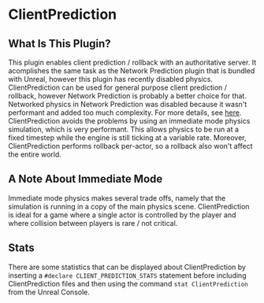 # ClientPrediction

## What Is This Plugin?
This plugin enables client prediction / rollback with an authoritative server. 
It acomplishes the same task as the Network Prediction plugin that is bundled with Unreal, however this plugin has recently disabled physics. 
ClientPrediction can be used for general purpose client prediction / rollback, however Network Prediction is probably a better choice for that.
Networked physics in Network Prediction was disabled because it wasn't performant and added too much complexity. For more details, see [here](https://github.com/EpicGames/UnrealEngine/blob/137d565974b861bb0d0727813353fe740dad4bcf/Engine/Plugins/Runtime/NetworkPrediction/readme.txt).
ClientPrediction avoids the problems by using an immediate mode physics simulation, which is very performant. This allows physics to be run at a fixed timestep while the engine is still ticking at a variable rate.
Moreover, ClientPrediction performs rollback per-actor, so a rollback also won't affect the entire world.

## A Note About Immediate Mode
Immediate mode physics makes several trade offs, namely that the simulation is running in a copy of the main physics scene. 
ClientPrediction is ideal for a game where a single actor is controlled by the player and where collision between players is rare / not critical.

## Stats
There are some statistics that can be displayed about ClientPrediction by inserting a `#declare CLIENT_PREDICTION_STATS` statement before including ClientPrediction files and then using the command `stat ClientPrediction` from the Unreal Console. 